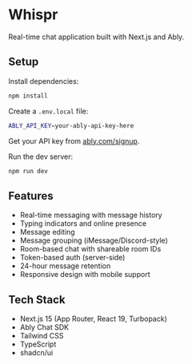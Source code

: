 # Whispr

Real-time chat application built with Next.js and Ably.

## Setup

Install dependencies:
```bash
npm install
```

Create a `.env.local` file:
```bash
ABLY_API_KEY=your-ably-api-key-here
```

Get your API key from [ably.com/signup](https://ably.com/signup).

Run the dev server:
```bash
npm run dev
```

## Features

- Real-time messaging with message history
- Typing indicators and online presence
- Message editing
- Message grouping (iMessage/Discord-style)
- Room-based chat with shareable room IDs
- Token-based auth (server-side)
- 24-hour message retention
- Responsive design with mobile support

## Tech Stack

- Next.js 15 (App Router, React 19, Turbopack)
- Ably Chat SDK
- Tailwind CSS
- TypeScript
- shadcn/ui
